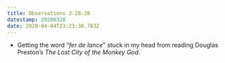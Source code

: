 ```yaml
---
title: Observations 3-28-20
datestamp: 20200328
date: 2020-04-04T23:23:30.783Z
---
```

- Getting the word “*fer de lance*” stuck in my head from reading Douglas Preston’s *The Lost City of the Monkey God*.
